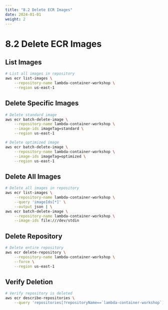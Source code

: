 ```yaml
---
title: "8.2 Delete ECR Images"
date: 2024-01-01
weight: 2
---
```


# 8.2 Delete ECR Images

## List Images

```bash
# List all images in repository
aws ecr list-images \
    --repository-name lambda-container-workshop \
    --region us-east-1
```

## Delete Specific Images

```bash
# Delete standard image
aws ecr batch-delete-image \
    --repository-name lambda-container-workshop \
    --image-ids imageTag=standard \
    --region us-east-1

# Delete optimized image
aws ecr batch-delete-image \
    --repository-name lambda-container-workshop \
    --image-ids imageTag=optimized \
    --region us-east-1
```

## Delete All Images

```bash
# Delete all images in repository
aws ecr list-images \
    --repository-name lambda-container-workshop \
    --query 'imageIds[*]' \
    --output json | \
aws ecr batch-delete-image \
    --repository-name lambda-container-workshop \
    --image-ids file:///dev/stdin
```

## Delete Repository

```bash
# Delete entire repository
aws ecr delete-repository \
    --repository-name lambda-container-workshop \
    --force \
    --region us-east-1
```

## Verify Deletion

```bash
# Verify repository is deleted
aws ecr describe-repositories \
    --query 'repositories[?repositoryName==`lambda-container-workshop`]'
```